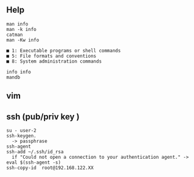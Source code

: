 
Help
-------

    man info
    man -k info
    catman
    man -Kw info

    ■ 1: Executable programs or shell commands
    ■ 5: File formats and conventions
    ■ 8: System administration commands

    info info
    mandb

vim
-----


ssh (pub/priv key )
--------------------

    su - user-2
    ssh-keygen.
      -> passphrase
    ssh-agent
    ssh-add ~/.ssh/id_rsa
      if "Could not open a connection to your authentication agent." -> eval $(ssh-agent -s)
    ssh-copy-id  root@192.168.122.XX
